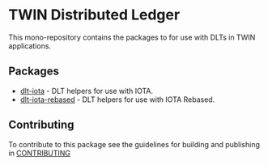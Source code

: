 # TWIN Distributed Ledger

This mono-repository contains the packages to for use with DLTs in TWIN applications.

## Packages

- [dlt-iota](packages/dlt-iota/README.md) - DLT helpers for use with IOTA.
- [dlt-iota-rebased](packages/dlt-iota-rebased/README.md) - DLT helpers for use with IOTA Rebased.

## Contributing

To contribute to this package see the guidelines for building and publishing in [CONTRIBUTING](./CONTRIBUTING.md)
